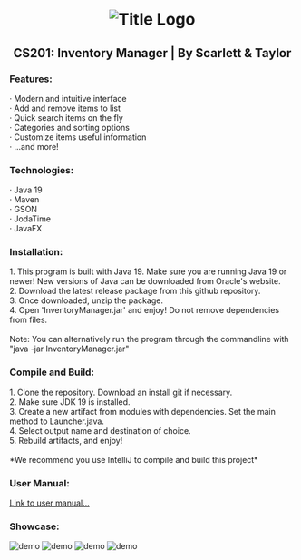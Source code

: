 <h1 align="center">
    <img src="https://cdn.discordapp.com/attachments/1035798463377588254/1046902374255575201/logo.png" alt="Title Logo">
</h1>
<h2 align="center">
    CS201: Inventory Manager | By Scarlett & Taylor
</h2>

<h3>
    Features:
</h3>
<p>
    · Modern and intuitive interface
    <br>· Add and remove items to list
    <br>· Quick search items on the fly
    <br>· Categories and sorting options
    <br>· Customize items useful information
    <br>· ...and more!
</p>

<h3>
    Technologies:
</h3>
<p>
    · Java 19
    <br>· Maven
    <br>· GSON
    <br>· JodaTime
    <br>· JavaFX
</p>

<h3>
    Installation:
</h3>
<p>
    1. This program is built with Java 19. Make sure you are running Java 19 or newer! New versions of Java can be downloaded from Oracle's website.
    <br>2. Download the latest release package from this github repository.
    <br>3. Once downloaded, unzip the package.
    <br>4. Open 'InventoryManager.jar' and enjoy! Do not remove dependencies from files.
    <br>
    <br>Note: You can alternatively run the program through the commandline with "java -jar InventoryManager.jar"
</p>

<h3>
    Compile and Build:
</h3>
<p>
    1. Clone the repository. Download an install git if necessary.
    <br>2. Make sure JDK 19 is installed.
    <br>3. Create a new artifact from modules with dependencies. Set the main method to Launcher.java.
    <br>4. Select output name and destination of choice.
    <br>5. Rebuild artifacts, and enjoy!
    <br><br>*We recommend you use IntelliJ to compile and build this project*
</p>


<h3>
    User Manual:
</h3>


[Link to user manual...](https://docs.google.com/document/d/15ktqA3bpZDj9FHhekXsks4C_VDUZg0Hi_OXVXwh30Rk/edit?usp=sharing)

<h3>
    Showcase:
</h3>
<p>
   <img src="https://media.discordapp.net/attachments/1035798463377588254/1046925942381093005/list.gif" alt="demo"> 
   <img src="https://media.discordapp.net/attachments/1035798463377588254/1046925942041358356/add.gif" alt="demo"> 
   <img src="https://media.discordapp.net/attachments/1035798463377588254/1046925941710016542/remove.gif" alt="demo"> 
   <img src="https://media.discordapp.net/attachments/1035798463377588254/1046925941408014418/categories.gif" alt="demo"> 
</p>